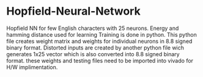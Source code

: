 # Hopfield-Neural-Network
Hopfield NN for few English characters with 25 neurons. Energy and hamming distance used for learning
Training is done in python.
This python file creates weight matrix and weights for individual neurons in 8.8 signed binary format.
Distorted inputs are created by another python file wich generates 1x25 vector which is also converted into 8.8 signed binary format.
these weights and testing files need to be imported into vivado for H/W implimentation.
